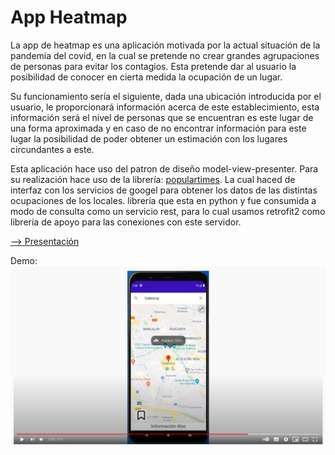 # App Heatmap


La app de heatmap es una aplicación motivada por la actual situación de la pandemia del covid, en la cual se pretende no crear grandes agrupaciones de personas para evitar los contagios. Esta pretende dar al usuario la posibilidad de conocer en cierta medida la ocupación de un lugar.

Su funcionamiento sería el siguiente, dada una ubicación introducida por el usuario, le proporcionará información acerca de este establecimiento, esta información será el nivel de personas que se encuentran es este lugar de una forma aproximada y en caso de no encontrar información para este lugar la posibilidad de poder obtener un estimación con los lugares circundantes a este.


Esta aplicación hace uso del patron de diseño model-view-presenter. Para su realización hace uso de la librería: [populartimes](https://github.com/m-wrzr/populartimes). La cual haced de interfaz con los servicios de googel para obtener los datos de las distintas ocupaciones de los locales. librería que esta en python y fue consumida a modo de consulta como un servicio rest, para lo cual usamos retrofit2 como librería de apoyo para las conexiones con este servidor.

[--> Presentación](https://github.com/lugman/Heatmap/blob/master/Presentacion.pdf)

Demo:
[![Ver](https://github.com/lugman/heatmap/blob/master/demo-img-video.png)](https://www.youtube.com/watch?v=eS5DTPN3TqA)
